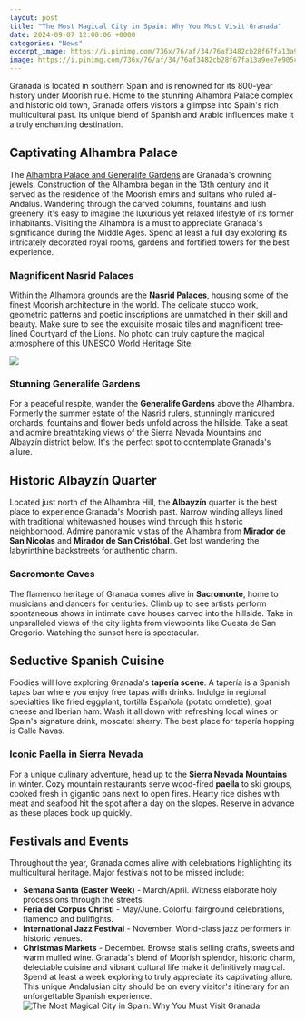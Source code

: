 ```yaml
---
layout: post
title: "The Most Magical City in Spain: Why You Must Visit Granada"
date: 2024-09-07 12:00:06 +0000
categories: "News"
excerpt_image: https://i.pinimg.com/736x/76/af/34/76af3482cb28f67fa13a9ee7e905c21a.jpg
image: https://i.pinimg.com/736x/76/af/34/76af3482cb28f67fa13a9ee7e905c21a.jpg
---
```


Granada is located in southern Spain and is renowned for its 800-year history under Moorish rule. Home to the stunning Alhambra Palace complex and historic old town, Granada offers visitors a glimpse into Spain's rich multicultural past. Its unique blend of Spanish and Arabic influences make it a truly enchanting destination.
## Captivating Alhambra Palace
The [Alhambra Palace and Generalife Gardens](https://store.fi.io.vn/vu-meter-audiopile-analog-music-sound-engineer) are Granada's crowning jewels. Construction of the Alhambra began in the 13th century and it served as the residence of the Moorish emirs and sultans who ruled al-Andalus. Wandering through the carved columns, fountains and lush greenery, it's easy to imagine the luxurious yet relaxed lifestyle of its former inhabitants. Visiting the Alhambra is a must to appreciate Granada's significance during the Middle Ages. Spend at least a full day exploring its intricately decorated royal rooms, gardens and fortified towers for the best experience. 
### Magnificent Nasrid Palaces
Within the Alhambra grounds are the **Nasrid Palaces**, housing some of the finest Moorish architecture in the world. The delicate stucco work, geometric patterns and poetic inscriptions are unmatched in their skill and beauty. Make sure to see the exquisite mosaic tiles and magnificent tree-lined Courtyard of the Lions. No photo can truly capture the magical atmosphere of this UNESCO World Heritage Site.

![](https://www.iberian-escapes.com/images/granada-spain.jpg)
### Stunning Generalife Gardens 
For a peaceful respite, wander the **Generalife Gardens** above the Alhambra. Formerly the summer estate of the Nasrid rulers, stunningly manicured orchards, fountains and flower beds unfold across the hillside. Take a seat and admire breathtaking views of the Sierra Nevada Mountains and Albayzín district below. It's the perfect spot to contemplate Granada's allure.
## Historic Albayzín Quarter
Located just north of the Alhambra Hill, the **Albayzín** quarter is the best place to experience Granada's Moorish past. Narrow winding alleys lined with traditional whitewashed houses wind through this historic neighborhood. Admire panoramic vistas of the Alhambra from **Mirador de San Nicolas** and **Mirador de San Cristóbal**. Get lost wandering the labyrinthine backstreets for authentic charm. 
### Sacromonte Caves 
The flamenco heritage of Granada comes alive in **Sacromonte**, home to musicians and dancers for centuries. Climb up to see artists perform spontaneous shows in intimate cave houses carved into the hillside. Take in unparalleled views of the city lights from viewpoints like Cuesta de San Gregorio. Watching the sunset here is spectacular.
## Seductive Spanish Cuisine 
Foodies will love exploring Granada's **tapería scene**. A tapería is a Spanish tapas bar where you enjoy free tapas with drinks. Indulge in regional specialties like fried eggplant, tortilla Española (potato omelette), goat cheese and Iberian ham. Wash it all down with refreshing local wines or Spain's signature drink, moscatel sherry. The best place for tapería hopping is Calle Navas. 
### Iconic Paella in Sierra Nevada
For a unique culinary adventure, head up to the **Sierra Nevada Mountains** in winter. Cozy mountain restaurants serve wood-fired **paella** to ski groups, cooked fresh in gigantic pans next to open fires. Hearty rice dishes with meat and seafood hit the spot after a day on the slopes. Reserve in advance as these places book up quickly. 
## Festivals and Events
Throughout the year, Granada comes alive with celebrations highlighting its multicultural heritage. Major festivals not to be missed include:
- **Semana Santa (Easter Week)** - March/April. Witness elaborate holy processions through the streets. 
- **Feria del Corpus Christi** - May/June. Colorful fairground celebrations, flamenco and bullfights.
- **International Jazz Festival** - November. World-class jazz performers in historic venues.
- **Christmas Markets** - December. Browse stalls selling crafts, sweets and warm mulled wine.
Granada's blend of Moorish splendor, historic charm, delectable cuisine and vibrant cultural life make it definitively magical. Spend at least a week exploring to truly appreciate its captivating allure. This unique Andalusian city should be on every visitor's itinerary for an unforgettable Spanish experience.
![The Most Magical City in Spain: Why You Must Visit Granada](https://i.pinimg.com/736x/76/af/34/76af3482cb28f67fa13a9ee7e905c21a.jpg)
